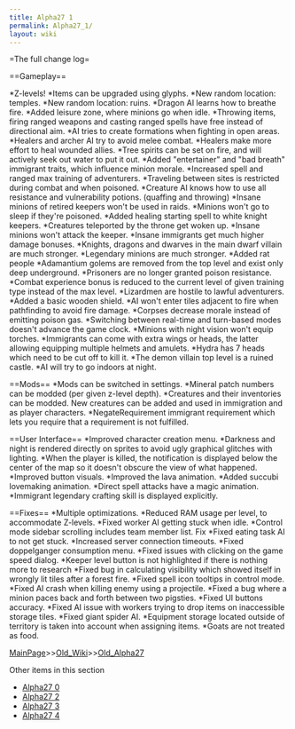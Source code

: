 ```yaml
---
title: Alpha27 1
permalink: Alpha27_1/
layout: wiki
---
```

=The full change log=

==Gameplay==

*Z-levels!
*Items can be upgraded using glyphs.
*New random location: temples.
*New random location: ruins.
*Dragon AI learns how to breathe fire.
*Added leisure zone, where minions go when idle.
*Throwing items, firing ranged weapons and casting ranged spells have free instead of directional aim.
*AI tries to create formations when fighting in open areas.
*Healers and archer AI try to avoid melee combat.
*Healers make more effort to heal wounded allies.
*Tree spirits can be set on fire, and will actively seek out water to put it out.
*Added &quot;entertainer&quot; and &quot;bad breath&quot; immigrant traits, which influence minion morale.
*Increased spell and ranged max training of adventurers.
*Traveling between sites is restricted during combat and when poisoned.
*Creature AI knows how to use all resistance and vulnerability potions. (quaffing and throwing)
*Insane minions of retired keepers won't be used in raids.
*Minions won't go to sleep if they're poisoned.
*Added healing starting spell to white knight keepers.
*Creatures teleported by the throne get woken up.
*Insane minions won't attack the keeper.
*Insane immigrants get much higher damage bonuses.
*Knights, dragons and dwarves in the main dwarf villain are much stronger.
*Legendary minions are much stronger.
*Added rat people
*Adamantium golems are removed from the top level and exist only deep underground.
*Prisoners are no longer granted poison resistance.
*Combat experience bonus is reduced to the current level of given training type instead of the max level.
*Lizardmen are hostile to lawful adventurers.
*Added a basic wooden shield.
*AI won't enter tiles adjacent to fire when pathfinding to avoid fire damage.
*Corpses decrease morale instead of emitting poison gas.
*Switching between real-time and turn-based modes doesn't advance the game clock.
*Minions with night vision won't equip torches.
*Immigrants can come with extra wings or heads, the latter allowing equipping multiple helmets and amulets.
*Hydra has 7 heads which need to be cut off to kill it.
*The demon villain top level is a ruined castle.
*AI will try to go indoors at night.

==Mods==
*Mods can be switched in settings.
*Mineral patch numbers can be modded (per given z-level depth).
*Creatures and their inventories can be modded. New creatures can be added and used in immigration and as player characters.
*NegateRequirement immigrant requirement which lets you require that a requirement is not fulfilled. 

==User Interface==
*Improved character creation menu.
*Darkness and night is rendered directly on sprites to avoid ugly graphical glitches with lighting.
*When the player is killed, the notification is displayed below the center of the map so it doesn't obscure the view of what happened.
*Improved button visuals.
*Improved the lava animation.
*Added succubi lovemaking animation.
*Direct spell attacks have a magic animation.
*Immigrant legendary crafting skill is displayed explicitly.

==Fixes==
*Multiple optimizations.
*Reduced RAM usage per level, to accommodate Z-levels.
*Fixed worker AI getting stuck when idle.
*Control mode sidebar scrolling includes team member list. Fix 
*Fixed eating task AI to not get stuck.
*Increased server connection timeouts.
*Fixed doppelganger consumption menu.
*Fixed issues with clicking on the game speed dialog. 
*Keeper level button is not highlighted if there is nothing more to research
*Fixed bug in calculating visibility which showed itself in wrongly lit tiles after a forest fire.
*Fixed spell icon tooltips in control mode. 
*Fixed AI crash when killing enemy using a projectile.
*Fixed a bug where a minion paces back and forth between two pigsties.
*Fixed UI buttons accuracy.
*Fixed AI issue with workers trying to drop items on inaccessible storage tiles.
*Fixed giant spider AI.
*Equipment storage located outside of territory is taken into account when assigning items.
*Goats are not treated as food.

[MainPage](/keeperrl_wiki/ "wikilink")>>[Old_Wiki](/keeperrl_wiki/Old_Wiki "wikilink")>>[Old_Alpha27](/keeperrl_wiki/Old_Alpha27 "wikilink")

Other items in this section
-    [Alpha27 0](/keeperrl_wiki/Alpha27_0 "wikilink")
-    [Alpha27 2](/keeperrl_wiki/Alpha27_2 "wikilink")
-    [Alpha27 3](/keeperrl_wiki/Alpha27_3 "wikilink")
-    [Alpha27 4](/keeperrl_wiki/Alpha27_4 "wikilink")
